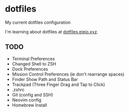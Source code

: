# dotfiles
My current dotfiles configuration

I'm learning about dotfiles at [dotfiles.eieio.xyz](http://dotfiles.eieio.xyz).

## TODO
- Terminal Preferences
- Changed Shell to ZSH
- Dock Preferences
- Mission Control Preferences (ie don't rearrange spaces)
- Finder Show Path and Status Bar
- Trackpad (Three Finger Drag and Tap to Click)
- .zshrc
- Git (config and SSH)
- Neovim config
- Homebrew Install
